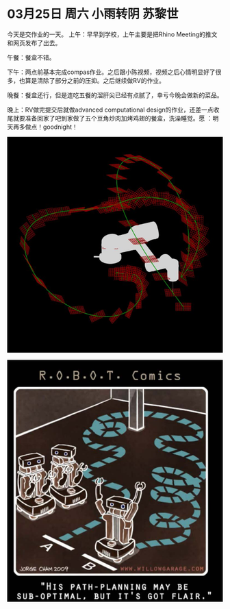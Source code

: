 # 03月25日 周六 小雨转阴 苏黎世

今天是交作业的一天。
上午：早早到学校，上午主要是把Rhino Meeting的推文和网页发布了出去。

午餐：餐盒不错。

下午：两点前基本完成compas作业。之后跟小陈视频，视频之后心情明显好了很多，也算是清除了部分之前的压抑。之后继续做RV的作业。

晚餐：餐盒还行，但是连吃五餐的溜肝尖已经有点腻了，幸亏今晚会做新的菜品。

晚上：RV做完提交后就做advanced computational design的作业，还差一点收尾就要准备回家了吧到家做了五个豆角炒肉加烤鸡翅的餐盒，洗澡睡觉。愿 ：明天再多做点！goodnight！


![image](images\\641f85a151f83ad109f88386.jpg)




![image](images\\641f85a151f83ad109f88389.jpg)




